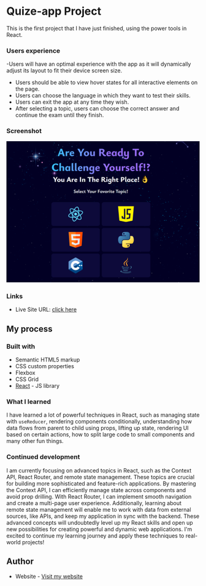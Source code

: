 # Quize-app Project

This is the first project that I have just finished, using the power tools in React.


### Users experience 

-Users will have an optimal experience with the app as it will dynamically adjust its layout to fit their device screen size.
- Users should be able to view hover states for all interactive elements on the page.
- Users can choose the language in which they want to test their skills.
- Users can exit the app at any time they wish.
- After selecting a topic, users can choose the correct answer and continue the exam until they finish.

### Screenshot

![](./screen.png)

### Links

- Live Site URL: [click here](https://mohamedate.github.io/quize-app/)

## My process

### Built with

- Semantic HTML5 markup
- CSS custom properties
- Flexbox
- CSS Grid
- [React](https://reactjs.org/) - JS library


### What I learned

I have learned a lot of powerful techniques in React, such as managing state with `useReducer`, rendering components conditionally, understanding how data flows from parent to child using props, lifting up state, rendering UI based on certain actions, how to split large code to small components 
and many other fun things.

### Continued development
I am currently focusing on advanced topics in React, such as the Context API, React Router, and remote state management. These topics are crucial for building more sophisticated and feature-rich applications. By mastering the Context API, I can efficiently manage state across components and avoid prop drilling. With React Router, I can implement smooth navigation and create a multi-page user experience. Additionally, learning about remote state management will enable me to work with data from external sources, like APIs, and keep my application in sync with the backend. These advanced concepts will undoubtedly level up my React skills and open up new possibilities for creating powerful and dynamic web applications. I'm excited to continue my learning journey and apply these techniques to real-world projects!

## Author

- Website - [Visit my website](https://www.your-site.com)



